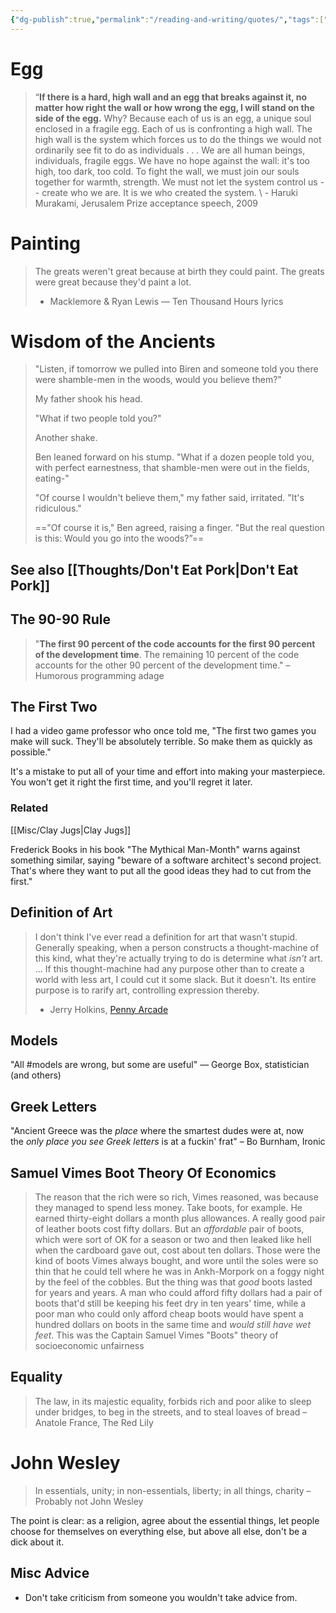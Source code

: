 ```yaml
---
{"dg-publish":true,"permalink":"/reading-and-writing/quotes/","tags":["enjoy","books","wisdom-of-the-ancients"],"noteIcon":""}
---
```



# Egg

> “**If there is a hard, high wall and an egg that breaks against it, no matter how right the wall or how wrong the egg, I will stand on the side of the egg.** Why? Because each of us is an egg, a unique soul enclosed in a fragile egg. Each of us is confronting a high wall. The high wall is the system which forces us to do the things we would not ordinarily see fit to do as individuals . . . We are all human beings, individuals, fragile eggs. We have no hope against the wall: it's too high, too dark, too cold. To fight the wall, we must join our souls together for warmth, strength. We must not let the system control us -- create who we are. It is we who created the system.
\ - Haruki Murakami, Jerusalem Prize acceptance speech, 2009

# Painting

> The greats weren't great because at birth they could paint. The greats were great because they'd paint a lot.
> - Macklemore & Ryan Lewis — Ten Thousand Hours lyrics

# Wisdom of the Ancients

>"Listen, if tomorrow we pulled into Biren and someone told you there were shamble-men in the woods, would you believe them?" 
>
>My father shook his head. 
>
>"What if two people told you?" 
>
>Another shake.
>
> Ben leaned forward on his stump. "What if a dozen people told you, with perfect earnestness, that shamble-men were out in the fields, eating-"
>
>"Of course I wouldn't believe them," my father said, irritated. "It's ridiculous."
>
>=="Of course it is," Ben agreed, raising a finger. "But the real question is this: Would you go into the woods?”==

## See also [[Thoughts/Don't Eat Pork\|Don't Eat Pork]]

## The 90-90 Rule

> "**The first 90 percent of the code accounts for the first 90 percent of the development time**. The remaining 10 percent of the code accounts for the other 90 percent of the development time."
>  – Humorous programming adage


## The First Two

I had a video game professor who once told me, "The first two games you make will suck. They'll be absolutely terrible. So make them as quickly as possible."

It's a mistake to put all of your time and effort into making your masterpiece. You won't get it right the first time, and you'll regret it later.

### Related
[[Misc/Clay Jugs\|Clay Jugs]]

Frederick Books in his book "The Mythical Man-Month" warns against something similar, saying "beware of a software architect's second project. That's where they want to put all the good ideas they had to cut from the first."

## Definition of Art

> I don't think I've ever read a definition for art that wasn't stupid. Generally speaking, when a person constructs a thought-machine of this kind, what they're actually trying to do is determine what _isn't_ art.
> ...
> If this thought-machine had any purpose other than to create a world with less art, I could cut it some slack. But it doesn't. Its entire purpose is to rarify art, controlling expression thereby.
> 
> - Jerry Holkins, [Penny Arcade](https://www.penny-arcade.com/news/post/2011/12/12/usurpers-plural)

## Models

"All #models are wrong, but some are useful" — George Box, statistician (and others)

## Greek Letters
"Ancient Greece was the _place_ where the smartest dudes were at, now the _only place you see Greek letters_ is at a fuckin' frat" – Bo Burnham, Ironic

## Samuel Vimes Boot Theory Of Economics

> The reason that the rich were so rich, Vimes reasoned, was because they managed to spend less money. Take boots, for example. He earned thirty-eight dollars a month plus allowances. A really good pair of leather boots cost fifty dollars. But an _affordable_ pair of boots, which were sort of OK for a season or two and then leaked like hell when the cardboard gave out, cost about ten dollars. Those were the kind of boots Vimes always bought, and wore until the soles were so thin that he could tell where he was in Ankh-Morpork on a foggy night by the feel of the cobbles. But the thing was that _good_ boots lasted for years and years. A man who could afford fifty dollars had a pair of boots that'd still be keeping his feet dry in ten years' time, while a poor man who could only afford cheap boots would have spent a hundred dollars on boots in the same time and _would still have wet feet_. This was the Captain Samuel Vimes "Boots" theory of socioeconomic unfairness

## Equality
> The law, in its majestic equality, forbids rich and poor alike to sleep under bridges, to beg in the streets, and to steal loaves of bread
> – Anatole France, The Red Lily

# John Wesley
> In essentials, unity; in non-essentials, liberty; in all things, charity
> – Probably not John Wesley

The point is clear: as a religion, agree about the essential things, let people choose for themselves on everything else, but above all else, don't be a dick about it.

## Misc Advice

* Don't take criticism from someone you wouldn't take advice from.